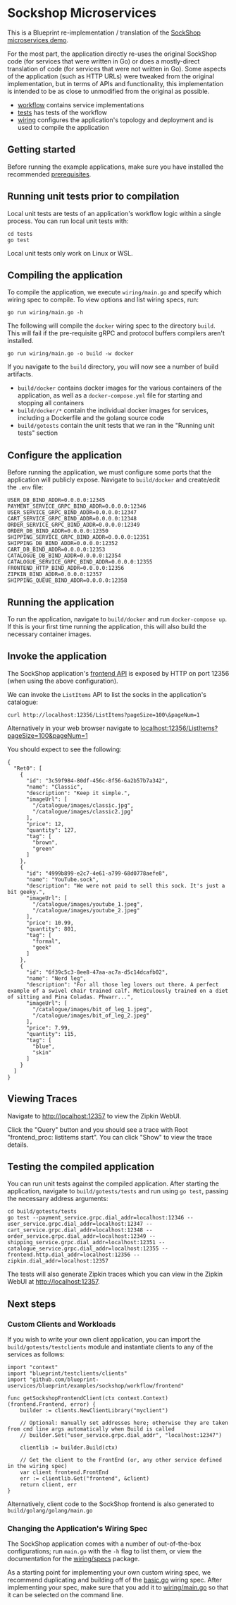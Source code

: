 # Sockshop Microservices

This is a Blueprint re-implementation / translation of the [SockShop microservices demo](https://microservices-demo.github.io).

For the most part, the application directly re-uses the original SockShop code (for services that were written in Go) or does a mostly-direct translation of code (for services that were not written in Go).  Some aspects of the application (such as HTTP URLs) were tweaked from the original implementation, but in terms of APIs and functionality, this implementation is intended to be as close to unmodified from the original as possible.

* [workflow](workflow) contains service implementations
* [tests](tests) has tests of the workflow
* [wiring](wiring) configures the application's topology and deployment and is used to compile the application

## Getting started

Before running the example applications, make sure you have installed the recommended [prerequisites](requirements.md).

## Running unit tests prior to compilation

Local unit tests are tests of an application's workflow logic within a single process.  You can run local unit tests with:

```
cd tests
go test
```

Local unit tests only work on Linux or WSL.


## Compiling the application

To compile the application, we execute `wiring/main.go` and specify which wiring spec to compile.  To view options and list wiring specs, run:

```
go run wiring/main.go -h
```

The following will compile the `docker` wiring spec to the directory `build`.  This will fail if the pre-requisite gRPC and protocol buffers compilers aren't installed.

```
go run wiring/main.go -o build -w docker
```

If you navigate to the `build` directory, you will now see a number of build artifacts.
* `build/docker` contains docker images for the various containers of the application, as well as a `docker-compose.yml` file for starting and stopping all containers
* `build/docker/*` contain the individual docker images for services, including a Dockerfile and the golang source code
* `build/gotests` contain the unit tests that we ran in the "Running unit tests" section

## Configure the application

Before running the application, we must configure some ports that the application will publicly expose.  Navigate to `build/docker` and create/edit the `.env` file:

```
USER_DB_BIND_ADDR=0.0.0.0:12345
PAYMENT_SERVICE_GRPC_BIND_ADDR=0.0.0.0:12346
USER_SERVICE_GRPC_BIND_ADDR=0.0.0.0:12347
CART_SERVICE_GRPC_BIND_ADDR=0.0.0.0:12348
ORDER_SERVICE_GRPC_BIND_ADDR=0.0.0.0:12349
ORDER_DB_BIND_ADDR=0.0.0.0:12350
SHIPPING_SERVICE_GRPC_BIND_ADDR=0.0.0.0:12351
SHIPPING_DB_BIND_ADDR=0.0.0.0:12352
CART_DB_BIND_ADDR=0.0.0.0:12353
CATALOGUE_DB_BIND_ADDR=0.0.0.0:12354
CATALOGUE_SERVICE_GRPC_BIND_ADDR=0.0.0.0:12355
FRONTEND_HTTP_BIND_ADDR=0.0.0.0:12356
ZIPKIN_BIND_ADDR=0.0.0.0:12357
SHIPPING_QUEUE_BIND_ADDR=0.0.0.0:12358
```

## Running the application

To run the application, navigate to `build/docker` and run `docker-compose up`.  If this is your first time running the application, this will also build the necessary container images.

## Invoke the application

The SockShop application's [frontend API](workflow/frontend) is exposed by HTTP on port 12356 (when using the above configuration).

We can invoke the `ListItems` API to list the socks in the application's catalogue:

```
curl http://localhost:12356/ListItems?pageSize=100\&pageNum=1
```

Alternatively in your web browser navigate to [localhost:12356/ListItems?pageSize=100&pageNum=1](http://localhost:12356/ListItems?pageSize=3&pageNum=1)

You should expect to see the following:

```
{
  "Ret0": [
    {
      "id": "3c59f984-80df-456c-8f56-6a2b57b7a342",
      "name": "Classic",
      "description": "Keep it simple.",
      "imageUrl": [
        "/catalogue/images/classic.jpg",
        "/catalogue/images/classic2.jpg"
      ],
      "price": 12,
      "quantity": 127,
      "tag": [
        "brown",
        "green"
      ]
    },
    {
      "id": "4999b899-e2c7-4e61-a799-68d0778aefe8",
      "name": "YouTube.sock",
      "description": "We were not paid to sell this sock. It's just a bit geeky.",
      "imageUrl": [
        "/catalogue/images/youtube_1.jpeg",
        "/catalogue/images/youtube_2.jpeg"
      ],
      "price": 10.99,
      "quantity": 801,
      "tag": [
        "formal",
        "geek"
      ]
    },
    {
      "id": "6f39c5c3-8ee8-47aa-ac7a-d5c14dcafb02",
      "name": "Nerd leg",
      "description": "For all those leg lovers out there. A perfect example of a swivel chair trained calf. Meticulously trained on a diet of sitting and Pina Coladas. Phwarr...",
      "imageUrl": [
        "/catalogue/images/bit_of_leg_1.jpeg",
        "/catalogue/images/bit_of_leg_2.jpeg"
      ],
      "price": 7.99,
      "quantity": 115,
      "tag": [
        "blue",
        "skin"
      ]
    }
  ]
}
```

## Viewing Traces

Navigate to [http://localhost:12357](http://localhost:12357) to view the Zipkin WebUI.

Click the "Query" button and you should see a trace with Root "frontend_proc: listitems start".  You can click "Show" to view the trace details.

## Testing the compiled application

You can run unit tests against the compiled application.  After starting the application, navigate to `build/gotests/tests` and run using `go test`, passing the necessary address arguments:

```
cd build/gotests/tests
go test --payment_service.grpc.dial_addr=localhost:12346 --user_service.grpc.dial_addr=localhost:12347 --cart_service.grpc.dial_addr=localhost:12348 --order_service.grpc.dial_addr=localhost:12349 --shipping_service.grpc.dial_addr=localhost:12351 --catalogue_service.grpc.dial_addr=localhost:12355 --frontend.http.dial_addr=localhost:12356 --zipkin.dial_addr=localhost:12357
```

The tests will also generate Zipkin traces which you can view in the Zipkin WebUI at [http://localhost:12357](http://localhost:12357).

## Next steps

### Custom Clients and Workloads

If you wish to write your own client application, you can import the `build/gotests/testclients` module and instantiate clients to any of the services as follows:

```
import "context"
import "blueprint/testclients/clients"
import "github.com/blueprint-uservices/blueprint/examples/sockshop/workflow/frontend"

func getSockshopFrontendClient(ctx context.Context) (frontend.Frontend, error) {
    builder := clients.NewClientLibrary("myclient")

    // Optional: manually set addresses here; otherwise they are taken from cmd line args automatically when Build is called
    // builder.Set("user_service.grpc.dial_addr", "localhost:12347")

    clientlib := builder.Build(ctx)

    // Get the client to the FrontEnd (or, any other service defined in the wiring spec)
    var client frontend.FrontEnd
    err := clientlib.Get("frontend", &client)
    return client, err
}
```

Alternatively, client code to the SockShop frontend is also generated to `build/golang/golang/main.go`

### Changing the Application's Wiring Spec

The SockShop application comes with a number of out-of-the-box configurations; run `main.go` with the `-h` flag to list them, or view the documentation for the [wiring/specs](wiring/specs) package.

As a starting point for implementing your own custom wiring spec, we recommend duplicating and building off of the [basic.go](wiring/specs/basic.go) wiring spec.  After implementing your spec,
make sure that you add it to [wiring/main.go](wiring/main.go) so that it can be selected on the command line.